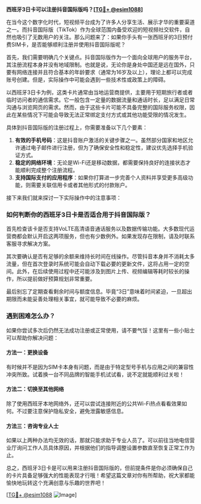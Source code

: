 **西班牙3日卡可以注册抖音国际版吗？[[TG💪+ @esim1088](https://t.me/s/esim1088)]**

在当今这个数字化时代，短视频平台成为了许多人分享生活、展示才华的重要渠道之一。而抖音国际版（TikTok）作为全球范围内备受欢迎的短视频社交软件，自然也吸引了无数用户的关注。那么问题来了：如果你手头有一张西班牙的3日预付费SIM卡，是否能够顺利注册并使用抖音国际版呢？

首先，我们需要明确几个关键点。抖音国际版作为一个面向全球用户的服务平台，其注册流程本身并没有地域限制。也就是说，无论你是身处中国还是远在国外，只要有网络连接并且符合基本的年龄要求（通常为16岁及以上），理论上都可以完成账号创建。但是，实际操作中可能会遇到一些技术性或政策上的障碍。

以西班牙3日卡为例，这类卡片通常由当地运营商提供，主要用于短期旅行者或者临时访问者的通信需求。它一般包含一定量的数据流量和通话时长，足以满足日常沟通与浏览网页的需求。然而，由于这些卡片可能不具备完整的国际服务权限，因此在某些情况下可能会导致无法正常绑定支付方式或其他功能受限的情况发生。

具体到抖音国际版的注册过程上，你需要准备以下几个要素：
1. **有效的手机号码**：这是抖音账户激活的关键步骤之一。虽然部分国家和地区允许通过电子邮件进行注册，但为了确保安全性和稳定性，建议优先选择手机验证方式。
2. **稳定的网络环境**：无论是Wi-Fi还是移动数据，都需要保持良好的连接状态才能顺利完成整个注册流程。
3. **支持国际支付的应用程序**：如果你打算进一步完善个人资料并享受更多高级功能，则需要关联信用卡或者其他形式的付款账户。

接下来我们就来探讨一下实际操作中的注意事项：

### 如何判断你的西班牙3日卡是否适合用于抖音国际版？

首先检查该卡是否支持VoLTE高清语音通话服务以及数据传输功能。大多数现代运营商都会默认开启这两项服务，但也有少数例外。如果发现存在限制，请及时联系客服寻求解决方案。

其次要确认是否有足够的余额来维持长时间在线操作。尽管抖音本身并不消耗太多流量，但在首次登录时系统可能会自动下载必要的更新文件，这将占用一定的空间。此外，在后续使用过程中还可能涉及到图片上传、视频编辑等耗时较长的操作，所以提前做好预算规划非常重要。

最后别忘了定期查看剩余时间与额度信息。毕竟“3日”意味着时间紧迫，一旦超出期限而未能妥善处理相关事宜，就可能导致不必要的麻烦。

### 遇到困难怎么办？

如果你尝试多次后仍然无法成功注册或正常使用，请不要气馁！这里有一些小贴士可以帮助你解决问题：

#### 方法一：更换设备
有时候并不是因为SIM卡本身有问题，而是由于特定型号手机与应用之间的兼容性冲突所致。试着换一台不同品牌的智能手机试试看，说不定就能顺利过关啦！

#### 方法二：切换至其他网络
除了使用西班牙本地网络外，还可以尝试连接附近的公共Wi-Fi热点看看效果如何。不过要注意保护隐私安全，避免泄露敏感信息。

#### 方法三：咨询专业人士
如果以上两种办法均无效的话，那就只能求助于专业人员了。可以前往当地电信营业厅询问工作人员具体原因，并根据他们的指导调整设置参数直至恢复正常工作为止。

总之，西班牙3日卡是可以用来注册抖音国际版的，但前提条件是你必须确保自己的卡片具备足够强大的性能表现才行哦！希望这篇文章对你有所帮助，祝大家都能愉快地玩转这个充满创意与乐趣的世界吧！

[[TG💪+ @esim1088](https://t.me/s/esim1088) ![Image](https://i.postimg.cc/4NQfJmqS/Snipaste-2025-05-13-00-14-12.png)]